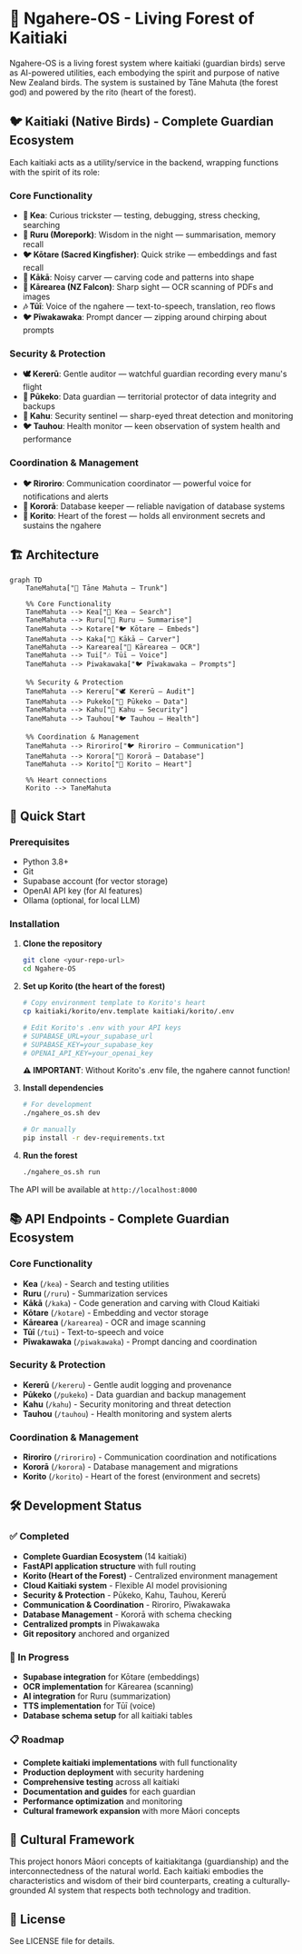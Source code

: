 # 🌲 Ngahere-OS - Living Forest of Kaitiaki

Ngahere-OS is a living forest system where kaitiaki (guardian birds) serve as AI-powered utilities, each embodying the spirit and purpose of native New Zealand birds. The system is sustained by Tāne Mahuta (the forest god) and powered by the rito (heart of the forest).

## 🐦 Kaitiaki (Native Birds) - Complete Guardian Ecosystem

Each kaitiaki acts as a utility/service in the backend, wrapping functions with the spirit of its role:

### **Core Functionality**
- **🦅 Kea**: Curious trickster — testing, debugging, stress checking, searching
- **🦉 Ruru (Morepork)**: Wisdom in the night — summarisation, memory recall
- **🐦 Kōtare (Sacred Kingfisher)**: Quick strike — embeddings and fast recall
- **🦜 Kākā**: Noisy carver — carving code and patterns into shape
- **🦅 Kārearea (NZ Falcon)**: Sharp sight — OCR scanning of PDFs and images
- **🎶 Tūī**: Voice of the ngahere — text-to-speech, translation, reo flows
- **🐦 Pīwakawaka**: Prompt dancer — zipping around chirping about prompts

### **Security & Protection**
- **🕊️ Kererū**: Gentle auditor — watchful guardian recording every manu's flight
- **🦆 Pūkeko**: Data guardian — territorial protector of data integrity and backups
- **🦅 Kahu**: Security sentinel — sharp-eyed threat detection and monitoring
- **🐦 Tauhou**: Health monitor — keen observation of system health and performance

### **Coordination & Management**
- **🐦 Riroriro**: Communication coordinator — powerful voice for notifications and alerts
- **🐧 Kororā**: Database keeper — reliable navigation of database systems
- **🌲 Korito**: Heart of the forest — holds all environment secrets and sustains the ngahere

## 🏗️ Architecture

```mermaid
graph TD
    TaneMahuta["🌳 Tāne Mahuta — Trunk"] 
    
    %% Core Functionality
    TaneMahuta --> Kea["🦅 Kea — Search"]
    TaneMahuta --> Ruru["🦉 Ruru — Summarise"]
    TaneMahuta --> Kotare["🐦 Kōtare — Embeds"]
    TaneMahuta --> Kaka["🦜 Kākā — Carver"]
    TaneMahuta --> Karearea["🦅 Kārearea — OCR"]
    TaneMahuta --> Tui["🎶 Tūī — Voice"]
    TaneMahuta --> Piwakawaka["🐦 Pīwakawaka — Prompts"]
    
    %% Security & Protection
    TaneMahuta --> Kereru["🕊️ Kererū — Audit"]
    TaneMahuta --> Pukeko["🦆 Pūkeko — Data"]
    TaneMahuta --> Kahu["🦅 Kahu — Security"]
    TaneMahuta --> Tauhou["🐦 Tauhou — Health"]
    
    %% Coordination & Management
    TaneMahuta --> Riroriro["🐦 Riroriro — Communication"]
    TaneMahuta --> Korora["🐧 Kororā — Database"]
    TaneMahuta --> Korito["🌲 Korito — Heart"]
    
    %% Heart connections
    Korito --> TaneMahuta
```

## 🚀 Quick Start

### Prerequisites
- Python 3.8+
- Git
- Supabase account (for vector storage)
- OpenAI API key (for AI features)
- Ollama (optional, for local LLM)

### Installation

1. **Clone the repository**
   ```bash
   git clone <your-repo-url>
   cd Ngahere-OS
   ```

2. **Set up Korito (the heart of the forest)**
   ```bash
   # Copy environment template to Korito's heart
   cp kaitiaki/korito/env.template kaitiaki/korito/.env
   
   # Edit Korito's .env with your API keys
   # SUPABASE_URL=your_supabase_url
   # SUPABASE_KEY=your_supabase_key
   # OPENAI_API_KEY=your_openai_key
   ```
   
   **⚠️ IMPORTANT**: Without Korito's .env file, the ngahere cannot function!

3. **Install dependencies**
   ```bash
   # For development
   ./ngahere_os.sh dev
   
   # Or manually
   pip install -r dev-requirements.txt
   ```

4. **Run the forest**
   ```bash
   ./ngahere_os.sh run
   ```

The API will be available at `http://localhost:8000`

## 📚 API Endpoints - Complete Guardian Ecosystem

### **Core Functionality**
- **Kea** (`/kea`) - Search and testing utilities
- **Ruru** (`/ruru`) - Summarization services  
- **Kākā** (`/kaka`) - Code generation and carving with Cloud Kaitiaki
- **Kōtare** (`/kotare`) - Embedding and vector storage
- **Kārearea** (`/karearea`) - OCR and image scanning
- **Tūī** (`/tui`) - Text-to-speech and voice
- **Pīwakawaka** (`/piwakawaka`) - Prompt dancing and coordination

### **Security & Protection**
- **Kererū** (`/kereru`) - Gentle audit logging and provenance
- **Pūkeko** (`/pukeko`) - Data guardian and backup management
- **Kahu** (`/kahu`) - Security monitoring and threat detection
- **Tauhou** (`/tauhou`) - Health monitoring and system alerts

### **Coordination & Management**
- **Riroriro** (`/riroriro`) - Communication coordination and notifications
- **Kororā** (`/korora`) - Database management and migrations
- **Korito** (`/korito`) - Heart of the forest (environment and secrets)

## 🛠️ Development Status

### ✅ Completed
- **Complete Guardian Ecosystem** (14 kaitiaki)
- **FastAPI application structure** with full routing
- **Korito (Heart of the Forest)** - Centralized environment management
- **Cloud Kaitiaki system** - Flexible AI model provisioning
- **Security & Protection** - Pūkeko, Kahu, Tauhou, Kererū
- **Communication & Coordination** - Riroriro, Pīwakawaka
- **Database Management** - Kororā with schema checking
- **Centralized prompts** in Pīwakawaka
- **Git repository** anchored and organized

### 🚧 In Progress
- **Supabase integration** for Kōtare (embeddings)
- **OCR implementation** for Kārearea (scanning)
- **AI integration** for Ruru (summarization)
- **TTS implementation** for Tūī (voice)
- **Database schema setup** for all kaitiaki tables

### 📋 Roadmap
- **Complete kaitiaki implementations** with full functionality
- **Production deployment** with security hardening
- **Comprehensive testing** across all kaitiaki
- **Documentation and guides** for each guardian
- **Performance optimization** and monitoring
- **Cultural framework expansion** with more Māori concepts

## 🌿 Cultural Framework

This project honors Māori concepts of kaitiakitanga (guardianship) and the interconnectedness of the natural world. Each kaitiaki embodies the characteristics and wisdom of their bird counterparts, creating a culturally-grounded AI system that respects both technology and tradition.

## 📄 License

See LICENSE file for details.
